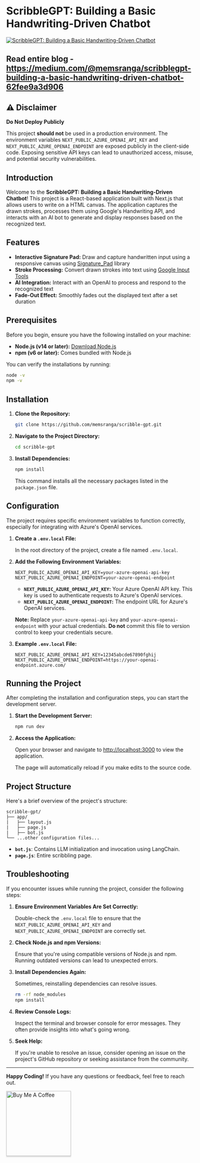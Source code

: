 # ScribbleGPT: Building a Basic Handwriting-Driven Chatbot
<a href="https://medium.com/@memsranga/scribblegpt-building-a-basic-handwriting-driven-chatbot-62fee9a3d906"><img src="https://miro.medium.com/v2/resize:fit:2000/format:webp/1*LbBkyH5-R9BLVUaKZcUMOQ.jpeg" alt="ScribbleGPT: Building a Basic Handwriting-Driven Chatbot" 
style="" ></a>

## Read entire blog - https://medium.com/@memsranga/scribblegpt-building-a-basic-handwriting-driven-chatbot-62fee9a3d906

## ⚠️ Disclaimer

**Do Not Deploy Publicly**

This project **should not** be used in a production environment. The environment variables `NEXT_PUBLIC_AZURE_OPENAI_API_KEY` and `NEXT_PUBLIC_AZURE_OPENAI_ENDPOINT` are exposed publicly in the client-side code. Exposing sensitive API keys can lead to unauthorized access, misuse, and potential security vulnerabilities.

## Introduction

Welcome to the **ScribbleGPT: Building a Basic Handwriting-Driven Chatbot**! This project is a React-based application built with Next.js that allows users to write on a HTML canvas. The application captures the drawn strokes, processes them using Google's Handwriting API, and interacts with an AI bot to generate and display responses based on the recognized text.

## Features

- **Interactive Signature Pad:** Draw and capture handwritten input using a responsive canvas using [Signature_Pad](https://github.com/szimek/signature_pad) library
- **Stroke Processing:** Convert drawn strokes into text using [Google Input Tools](https://www.google.com/inputtools/)
- **AI Integration:** Interact with an OpenAI to process and respond to the recognized text
- **Fade-Out Effect:** Smoothly fades out the displayed text after a set duration

## Prerequisites

Before you begin, ensure you have the following installed on your machine:

- **Node.js (v14 or later):** [Download Node.js](https://nodejs.org/)
- **npm (v6 or later):** Comes bundled with Node.js

You can verify the installations by running:

```bash
node -v
npm -v
```

## Installation

1. **Clone the Repository:**

   ```bash
   git clone https://github.com/memsranga/scribble-gpt.git
   ```

2. **Navigate to the Project Directory:**

   ```bash
   cd scribble-gpt
   ```

3. **Install Dependencies:**

   ```bash
   npm install
   ```

   This command installs all the necessary packages listed in the `package.json` file.

## Configuration

The project requires specific environment variables to function correctly, especially for integrating with Azure's OpenAI services.

1. **Create a `.env.local` File:**

   In the root directory of the project, create a file named `.env.local`.

2. **Add the Following Environment Variables:**

   ```env
   NEXT_PUBLIC_AZURE_OPENAI_API_KEY=your-azure-openai-api-key
   NEXT_PUBLIC_AZURE_OPENAI_ENDPOINT=your-azure-openai-endpoint
   ```

   - **`NEXT_PUBLIC_AZURE_OPENAI_API_KEY`:** Your Azure OpenAI API key. This key is used to authenticate requests to Azure's OpenAI services.
   - **`NEXT_PUBLIC_AZURE_OPENAI_ENDPOINT`:** The endpoint URL for Azure's OpenAI services.

   **Note:** Replace `your-azure-openai-api-key` and `your-azure-openai-endpoint` with your actual credentials. **Do not** commit this file to version control to keep your credentials secure.

3. **Example `.env.local` File:**

   ```env
   NEXT_PUBLIC_AZURE_OPENAI_API_KEY=12345abcde67890fghij
   NEXT_PUBLIC_AZURE_OPENAI_ENDPOINT=https://your-openai-endpoint.azure.com/
   ```

## Running the Project

After completing the installation and configuration steps, you can start the development server.

1. **Start the Development Server:**

   ```bash
   npm run dev
   ```

2. **Access the Application:**

   Open your browser and navigate to [http://localhost:3000](http://localhost:3000) to view the application.

   The page will automatically reload if you make edits to the source code.

## Project Structure

Here's a brief overview of the project's structure:

```
scribble-gpt/
├── app/
|   ├── layout.js
|   ├── page.js
|   ├── bot.js
└── ...other configuration files...
```

- **`bot.js`**: Contains LLM initialization and invocation using LangChain.
- **`page.js`**: Entire scribbling page.

## Troubleshooting

If you encounter issues while running the project, consider the following steps:

1. **Ensure Environment Variables Are Set Correctly:**

   Double-check the `.env.local` file to ensure that the `NEXT_PUBLIC_AZURE_OPENAI_API_KEY` and `NEXT_PUBLIC_AZURE_OPENAI_ENDPOINT` are correctly set.

2. **Check Node.js and npm Versions:**

   Ensure that you're using compatible versions of Node.js and npm. Running outdated versions can lead to unexpected errors.

3. **Install Dependencies Again:**

   Sometimes, reinstalling dependencies can resolve issues.

   ```bash
   rm -rf node_modules
   npm install
   ```

4. **Review Console Logs:**

   Inspect the terminal and browser console for error messages. They often provide insights into what's going wrong.

5. **Seek Help:**

   If you're unable to resolve an issue, consider opening an issue on the project's GitHub repository or seeking assistance from the community.

---

**Happy Coding!** If you have any questions or feedback, feel free to reach out.

<a href="https://www.buymeacoffee.com/memsranga" target="_blank"><img src="https://cdn.buymeacoffee.com/buttons/v2/arial-orange.png" alt="Buy Me A Coffee" style="width: 174px !important;box-shadow: 0px 3px 2px 0px rgba(190, 190, 190, 0.5) !important;-webkit-box-shadow: 0px 3px 2px 0px rgba(190, 190, 190, 0.5) !important;" ></a>
